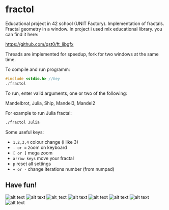 # fractol
Educational project in 42 school (UNIT Factory). Implementation of fractals. Fractal geometry in a window.
In project i used mlx educational library. you can find it here:

https://github.com/qst0/ft_libgfx

Threads are implemented for speedup, fork for two windows at the same time.

To compile and run programm:
```C
#include <stdio.h> //hey
./fractol
```
To run, enter valid arguments, one or two of the following:

Mandelbrot, Julia, Ship, Mandel3, Mandel2

For example to run Julia fractal:
```bash
./fractol Julia
```
Some useful keys: 

* `1,2,3,4` colour change (i like 3)
* `- or =` zoom on keyboard
* `[ or ]` mega zoom
* `arrow keys` move your fractal
* `p` reset all settings
* `+ or -` change iterations number (from numpad)

 ## Have fun!

![alt text](https://github.com/Wantiklo/fractol/blob/master/screenshots/1.png)
![alt text](https://github.com/Wantiklo/fractol/blob/master/screenshots/Gif1(creal_c_imag_change).gif)
![alt_text](https://github.com/Wantiklo/fractol/blob/master/screenshots/Gif2.gif)
![alt text](https://github.com/Wantiklo/fractol/blob/master/screenshots/3.png)
![alt text](https://github.com/Wantiklo/fractol/blob/master/screenshots/4.png)
![alt text](https://github.com/Wantiklo/fractol/blob/master/screenshots/5.png)
![alt text](https://github.com/Wantiklo/fractol/blob/master/screenshots/6.png)
![alt text](https://github.com/Wantiklo/fractol/blob/master/screenshots/7.png)
